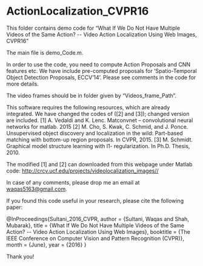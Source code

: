# ActionLocalization_CVPR16

This folder contains demo code for “What If We Do Not Have Multiple Videos of the Same Action? -- Video Action Localization Using Web Images, CVPR16”

The main file is demo_Code.m.

In order to use the code, you need to compute Action Proposals and CNN features etc. We have include pre-computed proposals for ‘Spatio-Temporal Object Detection Proposals, ECCV’14’. Please see comments in the code for more details.

The video frames should be in folder given by “Videos_frame_Path”.

This software requires the following resources, which are already integrated. We have changed the codes of ([2] and [3]); changed version are included.
[1] A. Vedaldi and K. Lenc. Matconvnet – convolutional neural
networks for matlab. 2015
[2] M. Cho, S. Kwak, C. Schmid, and J. Ponce. Unsupervised
object discovery and localization in the wild: Part-based
matching with bottom-up region proposals. In CVPR, 2015.
[3] M. Schmidt. Graphical model structure learning with l1-
regularization. In Ph.D. Thesis, 2010.

The modified [1] and [2] can downloaded from this webpage under Matlab code: http://crcv.ucf.edu/projects/videolocalization_images//

In case of any comments, please drop me an email at waqas5163@gmail.com.


If you found this code useful in your research, please cite the following paper:

 @InProceedings{Sultani_2016_CVPR,
author = {Sultani, Waqas and Shah, Mubarak},
title = {What If We Do Not Have Multiple Videos of the Same Action? -- Video Action Localization Using Web Images},
booktitle = {The IEEE Conference on Computer Vision and Pattern Recognition (CVPR)},
month = {June},
year = {2016}
}


Thank you!
